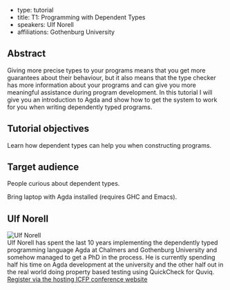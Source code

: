 - type: tutorial
- title: T1: Programming with Dependent Types
- speakers: Ulf Norell
- affiliations: Gothenburg University

## Abstract
Giving more precise types to your programs means that you get more
guarantees about their behaviour, but it also means that the type
checker has more information about your programs and can give you more
meaningful assistance during program development. In this tutorial I
will give you an introduction to Agda and show how to get the system
to work for you when writing dependently typed programs.

## Tutorial objectives
Learn how dependent types can help you when constructing programs.

## Target audience
People curious about dependent types.

Bring laptop with Agda installed (requires GHC and Emacs).

## Ulf Norell
<div class="row" media:type="text/omd">

<div class="medium-4 columns">
<img src="img/ulf-norell.jpg" alt="Ulf Norell"></img>
</div>

<div class="medium-8 columns" media:type="text/omd">
Ulf Norell has spent the last 10 years implementing the dependently
typed programming language Agda at Chalmers and Gothenburg University
and somehow managed to get a PhD in the process. He is currently
spending half his time on Agda development at the university and the
other half out in the real world doing property based testing using
QuickCheck for Quviq.
</div>

</div>
<a style="width: 100%; margin-top: 2em;" href="https://regmaster4.com/2014conf/ICFP14/register.php" class="button radius">Register via the hosting ICFP conference website</a>